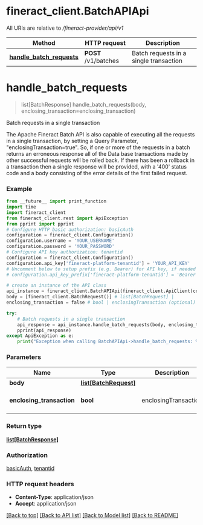 # fineract_client.BatchAPIApi

All URIs are relative to */fineract-provider/api/v1*

Method | HTTP request | Description
------------- | ------------- | -------------
[**handle_batch_requests**](BatchAPIApi.md#handle_batch_requests) | **POST** /v1/batches | Batch requests in a single transaction

# **handle_batch_requests**
> list[BatchResponse] handle_batch_requests(body, enclosing_transaction=enclosing_transaction)

Batch requests in a single transaction

The Apache Fineract Batch API is also capable of executing all the requests in a single transaction, by setting a Query Parameter, \"enclosingTransaction=true\". So, if one or more of the requests in a batch returns an erroneous response all of the Data base transactions made by other successful requests will be rolled back.  If there has been a rollback in a transaction then a single response will be provided, with a '400' status code and a body consisting of the error details of the first failed request.

### Example
```python
from __future__ import print_function
import time
import fineract_client
from fineract_client.rest import ApiException
from pprint import pprint
# Configure HTTP basic authorization: basicAuth
configuration = fineract_client.Configuration()
configuration.username = 'YOUR_USERNAME'
configuration.password = 'YOUR_PASSWORD'
# Configure API key authorization: tenantid
configuration = fineract_client.Configuration()
configuration.api_key['fineract-platform-tenantid'] = 'YOUR_API_KEY'
# Uncomment below to setup prefix (e.g. Bearer) for API key, if needed
# configuration.api_key_prefix['fineract-platform-tenantid'] = 'Bearer'

# create an instance of the API class
api_instance = fineract_client.BatchAPIApi(fineract_client.ApiClient(configuration))
body = [fineract_client.BatchRequest()] # list[BatchRequest] | 
enclosing_transaction = false # bool | enclosingTransaction (optional) (default to false)

try:
    # Batch requests in a single transaction
    api_response = api_instance.handle_batch_requests(body, enclosing_transaction=enclosing_transaction)
    pprint(api_response)
except ApiException as e:
    print("Exception when calling BatchAPIApi->handle_batch_requests: %s\n" % e)
```

### Parameters

Name | Type | Description  | Notes
------------- | ------------- | ------------- | -------------
 **body** | [**list[BatchRequest]**](BatchRequest.md)|  | 
 **enclosing_transaction** | **bool**| enclosingTransaction | [optional] [default to false]

### Return type

[**list[BatchResponse]**](BatchResponse.md)

### Authorization

[basicAuth](../README.md#basicAuth), [tenantid](../README.md#tenantid)

### HTTP request headers

 - **Content-Type**: application/json
 - **Accept**: application/json

[[Back to top]](#) [[Back to API list]](../README.md#documentation-for-api-endpoints) [[Back to Model list]](../README.md#documentation-for-models) [[Back to README]](../README.md)

